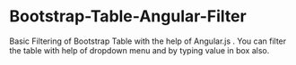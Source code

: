 Bootstrap-Table-Angular-Filter
==============================

Basic Filtering of Bootstrap Table with the help of Angular.js . You can filter the table with help of dropdown menu and by typing value in box also.
